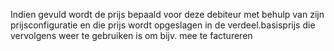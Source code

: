 Indien gevuld wordt de prijs bepaald voor deze debiteur met behulp van zijn prijsconfiguratie en die prijs wordt opgeslagen in de verdeel.basisprijs die vervolgens weer te gebruiken is om bijv. mee te factureren